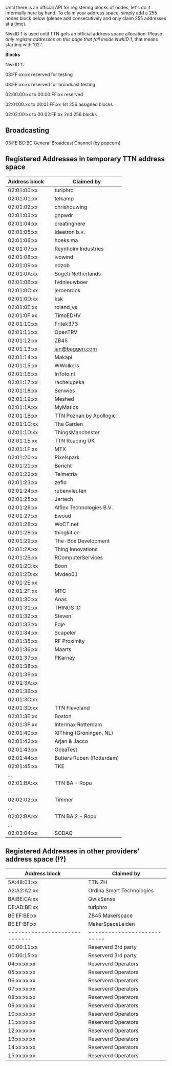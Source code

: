 Until there is an   official API for registering blocks
of nodes, let's do it informally here by hand. To
claim your address space, simply add a 255 nodes block
below (please add consecutively and only claim 255 addresses at a time).

NwkID 1 is used until TTN gets an official address space allocation. Please _only register 
addresses on this page that fall inside NwkID 1_, that means starting with '02:'. 

**Blocks**

NwkID 1:

03:FF:xx:xx reserved for testing

03:FE:xx:xx reserved for broadcast testing

02:00:00:xx to 00:00:FF:xx reserved

02:01:00:xx to 00:01:FF:xx 1st 256 assigned blocks

02:02:00:xx to 00:02:FF:xx 2nd 256 blocks

## Broadcasting
  
03:FE:BC:BC                 General Broadcast Channel (by popcorn)


## Registered Addresses in temporary TTN address space

| Address block &nbsp; &nbsp; | Claimed by                |
|-----------------------------|---------------------------|
| 02:01:00:xx                 | turiphro                  |
| 02:01:01:xx                 | telkamp                   |
| 02:01:02:xx                 | chrishouwing              |
| 02:01:03:xx                 | gnpwdr                    |
| 02:01:04:xx                 | creatinghere              |
| 02:01:05:xx                 | Ideetron b.v.             |
| 02:01:06:xx                 | hoeks.ma                  |
| 02:01:07:xx                 | Reynholm Industries       |
| 02:01:08:xx                 | ivowind                   |
| 02:01:09:xx                 | edzob                     |
| 02:01:0A:xx                 | Sogeti Netherlands        |
| 02:01:0B:xx                 | fvdnieuwboer              |
| 02:01:0C:xx                 | jeroenrook                |
| 02:01:0D:xx                 | ksk                       |
| 02:01:0E:xx                 | roland\_vs                |
| 02:01:0F:xx                 | TimoEDHV                  |
| 02:01:10:xx                 | Fritek373                 |
| 02:01:11:xx                 | OpenTRV                   |
| 02:01:12:xx                 | ZB45                      |
| 02:01:13:xx                 | jan@baggen.com            |
| 02:01:14:xx                 | Makapi                    |
| 02:01:15:xx                 | WWolkers                  |
| 02:01:16:xx                 | InToto.nl                 |
| 02:01:17:xx                 | rachelupeka               |
| 02:01:18:xx                 | Senwies                   |
| 02:01:19:xx                 | Meshed                    |
| 02:01:1A:xx                 | MyMatics                  |
| 02:01:1B:xx                 | TTN Poznan by Apollogic   |
| 02:01:1C:xx                 | The Garden                |
| 02:01:1D:xx                 | ThingsManchester          |
| 02:01:1E:xx                 | TTN Reading UK            |
| 02:01:1F:xx                 | MTX                       |
| 02:01:20:xx                 | Pixelspark                |
| 02:01:21:xx                 | Bericht                   |
| 02:01:22:xx                 | Telmetria                 |
| 02:01:23:xx                 | zeflo                     |
| 02:01:24:xx                 | rubenvleuten              |
| 02:01:25:xx                 | Jertech                   |
| 02:01:26:xx                 | Alflex Technologies B.V.  |
| 02:01:27:xx                 | Ewoud                     |
| 02:01:28:xx                 | WoCT.net                  |
| 02:01:28:xx                 | thingkit.ee               |
| 02:01:29:xx                 | The-Box Development       |
| 02:01:2A:xx                 | Thing Innovations         |
| 02:01:2B:xx                 | RComputerServices         |
| 02:01:2C:xx                 | Boon                      |
| 02:01:2D:xx                 | Mvdeo01                   |
| 02:01:2E:xx                 |                           |
| 02:01:2F:xx                 | MTC                       |
| 02:01:30:xx                 | Anas                      |
| 02:01:31:xx				  | THINGS IO			      |		
| 02:01:32:xx				  | Steven                    |
| 02:01:33:xx				  | Edje	                  |
| 02:01:34:xx				  | Scapeler                  |
| 02:01:35:xx                 | RF Proximity              |
| 02:01:36:xx                 | Maarts                    |
| 02:01:37:xx                 | PKarney	                      |
| 02:01:38:xx                 | 	                      |
| 02:01:39:xx                 | 	                      |
| 02:01:3A:xx                 | 	                      |
| 02:01:3B:xx                 | 	                      |
| 02:01:3C:xx                 | 	                      |
| 02:01:3D:xx                 | TTN Flevoland	          |
| 02:01:3E:xx                 | Boston                    |
| 02:01:3F:xx                 | Intermax Rotterdam        |	
| 02:01:40:xx                 | XIThing (Groningen, NL)   |	
| 02:01:42:xx                 | Arjan & Jacco             |
| 02:01:43:xx                 | OceaTest                  |
| 02:01:44:xx                 | Butters Ruben (Rotterdam) |
| 02:01:45:xx                 | TKE                       |
| ...                         |                           |
| 02:01:BA:xx                 | TTN BA - Ropu             |
| ...      
| 02:02:02:xx                 | Timmer                    |
| ...                         |                           |
| 02:02:BA:xx                 | TTN BA 2 - Ropu           |
| ...    
| 02:03:04:xx                 | SODAQ

## Registered Addresses in other providers' address space (!?)


| Address block &nbsp; &nbsp; | Claimed by                |
|-----------------------------|---------------------------|
| 5A:48:01:xx                 | TTN ZH                    |
| A2:A2:A2:xx                 | Ordina Smart Technologies |
| BA:BE:CA:xx                 | QwikSense                 |
| DE:AD:BE:xx                 | turiphro                  |
| BE:EF:BE:xx                 | ZB45 Makerspace           |
| BE:EF:BF:xx                 | MakerSpaceLeiden          |
|-----------------------------|---------------------------|
| 00:00:11:xx                 | Reserverd  3rd party      |
| 00:00:15:xx                 | Reserverd  3rd party      |
| 04:xx:xx:xx                 | Reserverd  Operators      |
| 05:xx:xx:xx                 | Reserverd  Operators      |
| 06:xx:xx:xx                 | Reserverd  Operators      |
| 07:xx:xx:xx                 | Reserverd  Operators      |
| 08:xx:xx:xx                 | Reserverd  Operators      |
| 09:xx:xx:xx                 | Reserverd  Operators      |
| 10:xx:xx:xx                 | Reserverd  Operators      |
| 11:xx:xx:xx                 | Reserverd  Operators      |
| 12:xx:xx:xx                 | Reserverd  Operators      |
| 13:xx:xx:xx                 | Reserverd  Operators      |
| 14:xx:xx:xx                 | Reserverd  Operators      |
| 15:xx:xx:xx                 | Reserverd  Operators      |

